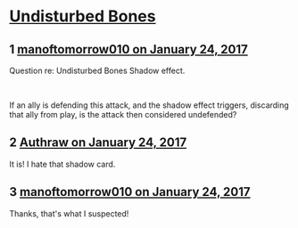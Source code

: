 # [Undisturbed Bones](https://community.fantasyflightgames.com/topic/240690-undisturbed-bones/)

## 1 [manoftomorrow010 on January 24, 2017](https://community.fantasyflightgames.com/topic/240690-undisturbed-bones/?do=findComment&comment=2605611)

Question re: Undisturbed Bones Shadow effect.

 

If an ally is defending this attack, and the shadow effect triggers, discarding that ally from play, is the attack then considered undefended?

## 2 [Authraw on January 24, 2017](https://community.fantasyflightgames.com/topic/240690-undisturbed-bones/?do=findComment&comment=2605711)

It is! I hate that shadow card.

## 3 [manoftomorrow010 on January 24, 2017](https://community.fantasyflightgames.com/topic/240690-undisturbed-bones/?do=findComment&comment=2607162)

Thanks, that's what I suspected!

